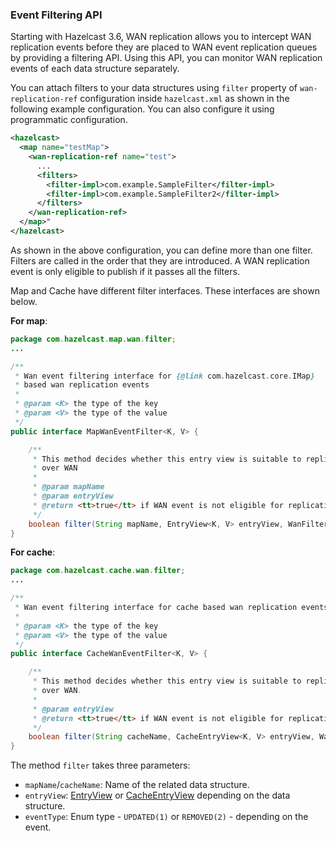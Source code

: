 
### Event Filtering API

Starting with Hazelcast 3.6, WAN replication allows you to intercept WAN replication events before they are placed to
WAN event replication queues by providing a filtering API. Using this API, you can monitor WAN replication events of each data structure
separately.

You can attach filters to your data structures using  `filter` property of `wan-replication-ref` configuration inside `hazelcast.xml` as shown in the following example configuration. You can also configure it using programmatic configuration.

```xml
<hazelcast>
  <map name="testMap">
    <wan-replication-ref name="test">
      ...
      <filters>
        <filter-impl>com.example.SampleFilter</filter-impl>
        <filter-impl>com.example.SampleFilter2</filter-impl>
      </filters>
    </wan-replication-ref>
  </map>"
</hazelcast>
```

As shown in the above configuration, you can define more than one filter. Filters are called in the order that they are introduced.
A WAN replication event is only eligible to publish if it passes all the filters.

Map and Cache have different filter interfaces. These interfaces are shown below.

**For map**:

```java
package com.hazelcast.map.wan.filter;
...

/**
 * Wan event filtering interface for {@link com.hazelcast.core.IMap}
 * based wan replication events
 *
 * @param <K> the type of the key
 * @param <V> the type of the value
 */
public interface MapWanEventFilter<K, V> {

    /**
     * This method decides whether this entry view is suitable to replicate
     * over WAN
     *
     * @param mapName
     * @param entryView
     * @return <tt>true</tt> if WAN event is not eligible for replication
     */
    boolean filter(String mapName, EntryView<K, V> entryView, WanFilterEventType eventType);
}
``` 

**For cache**:

```java
package com.hazelcast.cache.wan.filter;
...

/**
 * Wan event filtering interface for cache based wan replication events
 *
 * @param <K> the type of the key
 * @param <V> the type of the value
 */
public interface CacheWanEventFilter<K, V> {

    /**
     * This method decides whether this entry view is suitable to replicate
     * over WAN.
     *
     * @param entryView
     * @return <tt>true</tt> if WAN event is not eligible for replication.
     */
    boolean filter(String cacheName, CacheEntryView<K, V> entryView, WanFilterEventType eventType);
}
```

The method `filter` takes three parameters:

- `mapName`/`cacheName`: Name of the related data structure.
- `entryView`: [EntryView](https://github.com/hazelcast/hazelcast/blob/master/hazelcast/src/main/java/com/hazelcast/core/EntryView.java) 
or [CacheEntryView](https://github.com/hazelcast/hazelcast/blob/master/hazelcast/src/main/java/com/hazelcast/cache/CacheEntryView.java) depending on the data structure.
- `eventType`: Enum type - `UPDATED(1)` or `REMOVED(2)` - depending on the event.

